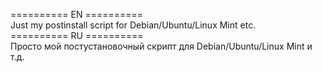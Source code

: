 ========== EN ==========   
Just my postinstall script for Debian/Ubuntu/Linux Mint etc.   
========== RU ==========    
Просто мой постустановочный скрипт для Debian/Ubuntu/Linux Mint и т.д.   
